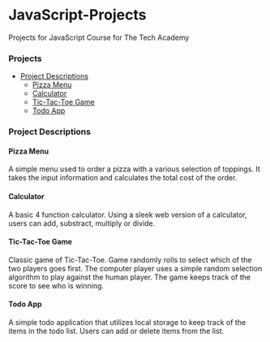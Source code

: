 # JavaScript-Projects
Projects for JavaScript Course for The Tech Academy

### Projects

- [Project Descriptions](#project-descriptions)
  * [Pizza Menu](#pizza-menu)
  * [Calculator](#calculator)
  * [Tic-Tac-Toe Game](#tic-tac-toe-game)
  * [Todo App](#todo-app)

### Project Descriptions

#### Pizza Menu

 A simple menu used to order a pizza with a various selection of toppings. It takes the input information and calculates the total cost of the order.

 #### Calculator

 A basic 4 function calculator. Using a sleek web version of a calculator, users can add, substract, multiply or divide.

 #### Tic-Tac-Toe Game

 Classic game of Tic-Tac-Toe. Game randomly rolls to select which of the two players goes first. The computer player uses a simple random selection algorithm to play against the human player. The game keeps track of the score to see who is winning.

 #### Todo App

 A simple todo application that utilizes local storage to keep track of the items in the todo list. Users can add or delete items from the list.